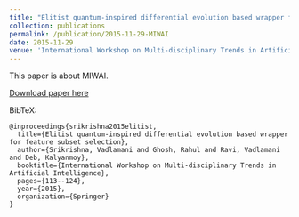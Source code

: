 ```yaml
---
title: "Elitist quantum-inspired differential evolution based wrapper for feature subset selection"
collection: publications
permalink: /publication/2015-11-29-MIWAI
date: 2015-11-29
venue: 'International Workshop on Multi-disciplinary Trends in Artificial Intelligence (MIWAI)'
---
```

This paper is about MIWAI.

[Download paper here](https://link.springer.com/chapter/10.1007/978-3-319-26181-2_11)

BibTeX:
```
@inproceedings{srikrishna2015elitist,
  title={Elitist quantum-inspired differential evolution based wrapper for feature subset selection},
  author={Srikrishna, Vadlamani and Ghosh, Rahul and Ravi, Vadlamani and Deb, Kalyanmoy},
  booktitle={International Workshop on Multi-disciplinary Trends in Artificial Intelligence},
  pages={113--124},
  year={2015},
  organization={Springer}
}
```
